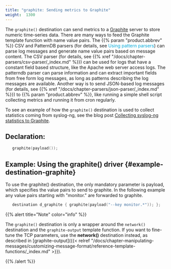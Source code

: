```yaml
---
title: "graphite: Sending metrics to Graphite"
weight:  1300
---
```

<!-- DISCLAIMER: This file is based on the syslog-ng Open Source Edition documentation https://github.com/balabit/syslog-ng-ose-guides/commit/2f4a52ee61d1ea9ad27cb4f3168b95408fddfdf2 and is used under the terms of The syslog-ng Open Source Edition Documentation License. The file has been modified by Axoflow. -->

The `graphite()` destination can send metrics to a [Graphite](http://graphite.readthedocs.io/en/latest/index.html) server to store numeric time-series data. There are many ways to feed the Graphite template function with name value pairs. The {{% param "product.abbrev" %}} CSV and PatternDB parsers (for details, see <span class="mcFormatColor" style="color: #04aada;">Using pattern parsers</span>) can parse log messages and generate name value pairs based on message content. The CSV parser (for details, see {{% xref "/docs/chapter-parsers/csv-parser/_index.md" %}}) can be used for logs that have a constant field based structure, like the Apache web server access logs. The <span>patterndb</span> parser can parse information and can extract important fields from free form log messages, as long as patterns describing the log messages are available. Another way is to send JSON-based log messages (for details, see {{% xref "/docs/chapter-parsers/json-parser/_index.md" %}}) to {{% param "product.abbrev" %}}, like running a simple shell script collecting metrics and running it from cron regularly.

To see an example of how the `graphite()` destination is used to collect statistics coming from syslog-ng, see the blog post [Collecting syslog-ng statistics to Graphite](https://syslog-ng.com/blog/collecting-syslog-ng-statistics-to-graphite/).


## Declaration:

```c
   graphite(payload());

```



## Example: Using the graphite() driver {#example-destination-graphite}

To use the <span>graphite()</span> destination, the only mandatory parameter is payload, which specifies the value pairs to send to <span>graphite</span>. In the following example any value pairs starting with <span>"monitor."</span> are forwarded to <span>graphite</span>.

```c
   destination d_graphite { graphite(payload("--key monitor.*")); };

```


{{% alert title="Note" color="info" %}}

The `graphite()` destination is only a wrapper around the `network()` destination and the `graphite-output` template function. If you want to fine-tune the TCP parameters, use the **network()** destination instead, as described in [graphite-output]({{< relref "/docs/chapter-manipulating-messages/customizing-message-format/reference-template-functions/_index.md" >}}).

{{% /alert %}}
